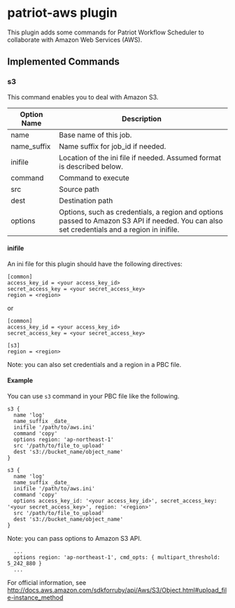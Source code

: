 patriot-aws plugin
=============

This plugin adds some commands for Patriot Workflow Scheduler to collaborate with Amazon Web Services (AWS).


Implemented Commands
-------------

### s3

This command enables you to deal with Amazon S3.

Option Name | Description
----------- | ------------
name | Base name of this job.
name_suffix | Name suffix for job_id if needed.
inifile | Location of the ini file if needed. Assumed format is described below.
command | Command to execute
src | Source path
dest | Destination path
options | Options, such as credentials, a region and options passed to Amazon S3 API if needed. You can also set credentials and a region in inifile.

#### inifile

An ini file for this plugin should have the following directives:

```
[common]
access_key_id = <your access_key_id>
secret_access_key = <your secret_access_key>
region = <region>
```

or

```
[common]
access_key_id = <your access_key_id>
secret_access_key = <your secret_access_key>

[s3]
region = <region>
```

Note: you can also set credentials and a region in a PBC file.

#### Example

You can use `s3` command in your PBC file like the following.

```
s3 {
  name 'log'
  name_suffix _date_
  inifile '/path/to/aws.ini'
  command 'copy'
  options region: 'ap-northeast-1'
  src '/path/to/file_to_upload'
  dest 's3://bucket_name/object_name'
}
```

```
s3 {
  name 'log'
  name_suffix _date_
  inifile '/path/to/aws.ini'
  command 'copy'
  options access_key_id: '<your access_key_id>', secret_access_key: '<your secret_access_key>', region: '<region>'
  src '/path/to/file_to_upload'
  dest 's3://bucket_name/object_name'
}
```

Note: you can pass options to Amazon S3 API.
```
  ...
  options region: 'ap-northeast-1', cmd_opts: { multipart_threshold: 5_242_880 }
  ...
```
For official information, see http://docs.aws.amazon.com/sdkforruby/api/Aws/S3/Object.html#upload_file-instance_method
